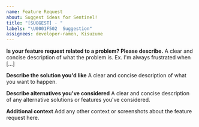 ```yaml
---
name: Feature Request
about: Suggest ideas for Sentinel!
title: "[SUGGEST] - "
labels: "\U0001F502  Suggestion"
assignees: developer-ramen, Kisuzume
---
```


**Is your feature request related to a problem? Please describe.** A clear and concise description of what the problem
is. Ex. I'm always frustrated when [...]

**Describe the solution you'd like** A clear and concise description of what you want to happen.

**Describe alternatives you've considered** A clear and concise description of any alternative solutions or features
you've considered.

**Additional context** Add any other context or screenshots about the feature request here.
